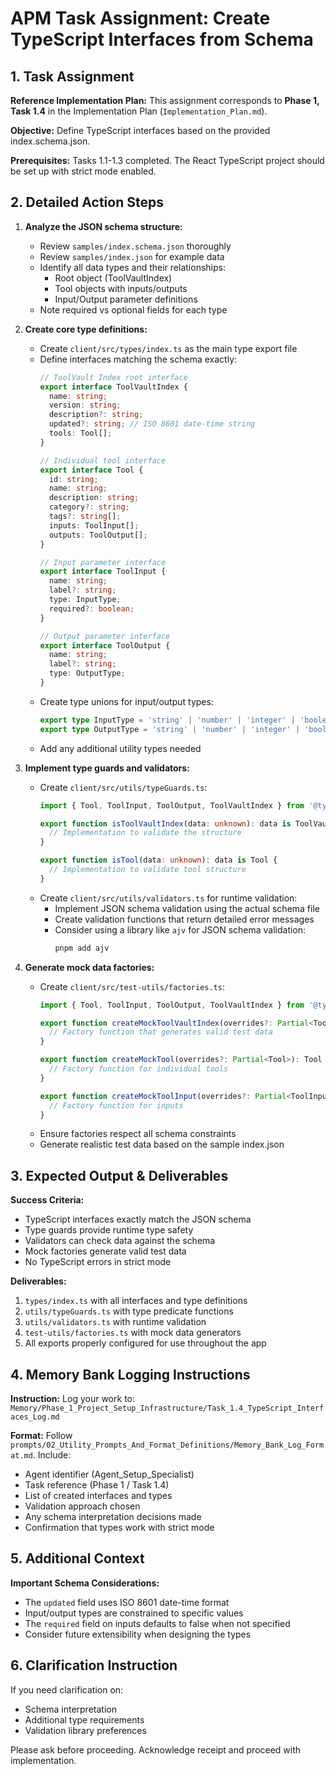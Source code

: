 # APM Task Assignment: Create TypeScript Interfaces from Schema

## 1. Task Assignment

**Reference Implementation Plan:** This assignment corresponds to **Phase 1, Task 1.4** in the Implementation Plan (`Implementation_Plan.md`).

**Objective:** Define TypeScript interfaces based on the provided index.schema.json.

**Prerequisites:** Tasks 1.1-1.3 completed. The React TypeScript project should be set up with strict mode enabled.

## 2. Detailed Action Steps

1. **Analyze the JSON schema structure:**
   - Review `samples/index.schema.json` thoroughly
   - Review `samples/index.json` for example data
   - Identify all data types and their relationships:
     - Root object (ToolVaultIndex)
     - Tool objects with inputs/outputs
     - Input/Output parameter definitions
   - Note required vs optional fields for each type

2. **Create core type definitions:**
   - Create `client/src/types/index.ts` as the main type export file
   - Define interfaces matching the schema exactly:
     ```typescript
     // ToolVault Index root interface
     export interface ToolVaultIndex {
       name: string;
       version: string;
       description?: string;
       updated?: string; // ISO 8601 date-time string
       tools: Tool[];
     }
     
     // Individual tool interface
     export interface Tool {
       id: string;
       name: string;
       description: string;
       category?: string;
       tags?: string[];
       inputs: ToolInput[];
       outputs: ToolOutput[];
     }
     
     // Input parameter interface
     export interface ToolInput {
       name: string;
       label?: string;
       type: InputType;
       required?: boolean;
     }
     
     // Output parameter interface
     export interface ToolOutput {
       name: string;
       label?: string;
       type: OutputType;
     }
     ```
   - Create type unions for input/output types:
     ```typescript
     export type InputType = 'string' | 'number' | 'integer' | 'boolean' | 'geojson' | 'file';
     export type OutputType = 'string' | 'number' | 'integer' | 'boolean' | 'geojson' | 'file' | 'image';
     ```
   - Add any additional utility types needed

3. **Implement type guards and validators:**
   - Create `client/src/utils/typeGuards.ts`:
     ```typescript
     import { Tool, ToolInput, ToolOutput, ToolVaultIndex } from '@types/index';
     
     export function isToolVaultIndex(data: unknown): data is ToolVaultIndex {
       // Implementation to validate the structure
     }
     
     export function isTool(data: unknown): data is Tool {
       // Implementation to validate tool structure
     }
     ```
   - Create `client/src/utils/validators.ts` for runtime validation:
     - Implement JSON schema validation using the actual schema file
     - Create validation functions that return detailed error messages
     - Consider using a library like `ajv` for JSON schema validation:
       ```bash
       pnpm add ajv
       ```

4. **Generate mock data factories:**
   - Create `client/src/test-utils/factories.ts`:
     ```typescript
     import { Tool, ToolInput, ToolOutput, ToolVaultIndex } from '@types/index';
     
     export function createMockToolVaultIndex(overrides?: Partial<ToolVaultIndex>): ToolVaultIndex {
       // Factory function that generates valid test data
     }
     
     export function createMockTool(overrides?: Partial<Tool>): Tool {
       // Factory function for individual tools
     }
     
     export function createMockToolInput(overrides?: Partial<ToolInput>): ToolInput {
       // Factory function for inputs
     }
     ```
   - Ensure factories respect all schema constraints
   - Generate realistic test data based on the sample index.json

## 3. Expected Output & Deliverables

**Success Criteria:**
- TypeScript interfaces exactly match the JSON schema
- Type guards provide runtime type safety
- Validators can check data against the schema
- Mock factories generate valid test data
- No TypeScript errors in strict mode

**Deliverables:**
1. `types/index.ts` with all interfaces and type definitions
2. `utils/typeGuards.ts` with type predicate functions
3. `utils/validators.ts` with runtime validation
4. `test-utils/factories.ts` with mock data generators
5. All exports properly configured for use throughout the app

## 4. Memory Bank Logging Instructions

**Instruction:** Log your work to:
`Memory/Phase_1_Project_Setup_Infrastructure/Task_1.4_TypeScript_Interfaces_Log.md`

**Format:** Follow `prompts/02_Utility_Prompts_And_Format_Definitions/Memory_Bank_Log_Format.md`. Include:
- Agent identifier (Agent_Setup_Specialist)
- Task reference (Phase 1 / Task 1.4)
- List of created interfaces and types
- Validation approach chosen
- Any schema interpretation decisions made
- Confirmation that types work with strict mode

## 5. Additional Context

**Important Schema Considerations:**
- The `updated` field uses ISO 8601 date-time format
- Input/output types are constrained to specific values
- The `required` field on inputs defaults to false when not specified
- Consider future extensibility when designing the types

## 6. Clarification Instruction

If you need clarification on:
- Schema interpretation
- Additional type requirements
- Validation library preferences

Please ask before proceeding. Acknowledge receipt and proceed with implementation.